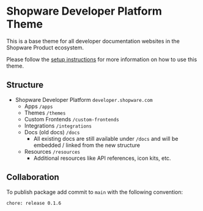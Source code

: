 # Shopware Developer Platform Theme

This is a base theme for all developer documentation websites in the Shopware Product ecosystem.

Please follow the [setup instructions](./SETUP.md) for more information on how to use this theme.

## Structure

- Shopware Developer Platform `developer.shopware.com`
  - Apps `/apps`
  - Themes `/themes`
  - Custom Frontends `/custom-frontends`
  - Integrations `/integrations`
  - Docs (old docs) `/docs`
    - All existing docs are still available under `/docs` and will be embedded / linked from the new structure
  - Resources `/resources`
    - Additional resources like API references, icon kits, etc.

## Collaboration

To publish package add commit to `main` with the following convention:

```
chore: release 0.1.6
```
